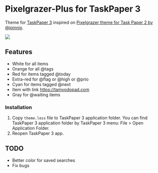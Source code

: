 # Pixelgrazer-Plus for TaskPaper 3

Theme for [TaskPaper 3](http://taskpaper.com) inspired on [Pixelgrazer theme for Task Paper 2 by @jpinnix](https://gist.github.com/jpinnix/468362).

![](https://raw.githubusercontent.com/tamvodopad/TaskPaper-Pixelgraze-Plus/master/preview.png)

## Features

- White for all items
- Orange for all @tags
- Red for items tagged @today
- Extra-red for @flag or @high or @prio
- Cyan for items tagged @next
- Item with link https://tamvodopad.com
- Gray for @waiting items

### Installation

1. Copy `theme.less` file to TaskPaper 3 application folder. You can find TaskPaper 3 application folder by TaskPaper 3 menu: File > Open Application Folder. 
2. Reopen TaskPaper 3 app.

## TODO

- Better color for saved searches
- Fix bugs
